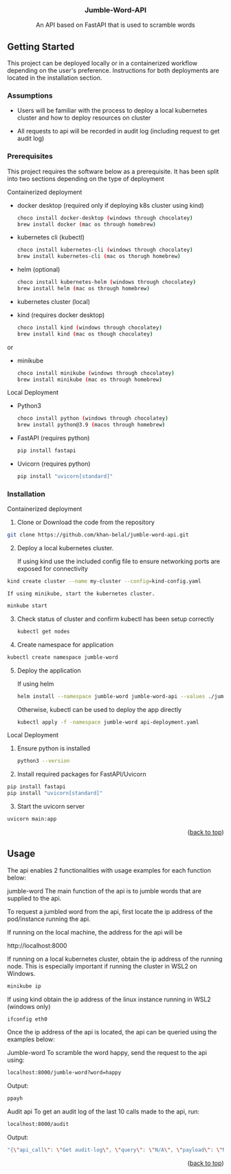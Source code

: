 <!-- PROJECT LOGO -->
<br />
<div align="center">
  <a href="https://github.com/github_username/jumble-word-api">
  </a>

<h3 align="center">Jumble-Word-API</h3>

  <p align="center">
    An API based on FastAPI that is used to scramble words
    <br />
  </p>
</div>


<!-- GETTING STARTED -->
## Getting Started

This project can be deployed locally or in a containerized workflow depending on the user's preference. Instructions for both deployments are located in the installation section.

### Assumptions
- Users will be familiar with the process to deploy a local kubernetes cluster and how to deploy resources on cluster

- All requests to api will be recorded in audit log (including request to get audit log)

### Prerequisites

This project requires the software below as a prerequisite. It has been split into two sections depending on the type of deployment

Containerized deployment
* docker desktop (required only if deploying k8s cluster using kind)
  ```sh
  choco install docker-desktop (windows through chocolatey)
  brew install docker (mac os through homebrew)
  ```
* kubernetes cli (kubectl)
  ```sh
  choco install kubernetes-cli (windows through chocolatey)
  brew install kubernetes-cli (mac os thorugh homebrew)
  ```

* helm (optional)
  ```sh
  choco install kubernetes-helm (windows through chocolatey)
  brew install helm (mac os through homebrew)
  ```

* kubernetes cluster (local)
* kind (requires docker desktop)
  ```sh
  choco install kind (windows through chocolatey)
  brew install kind (mac os though chocolatey)
  ```
or

* minikube
  ```sh
  choco install minikube (windows through chocolatey)
  brew install minikube (mac os through homebrew)
  ```

Local Deployment
* Python3
  ```sh
  choco install python (windows through chocolatey)
  brew install python@3.9 (macos through homebrew)
  ```

* FastAPI (requires python)
  ```sh
  pip install fastapi
  ```
* Uvicorn (requires python)
  ```sh
  pip install "uvicorn[standard]"
  ```

### Installation

Containerized deployment
1. Clone or Download the code from the repository
  ```sh
  git clone https://github.com/khan-belal/jumble-word-api.git
  ```

2. Deploy a local kubernetes cluster.

    If using kind use the included config file to ensure networking ports are exposed for connectivity

  ```sh
  kind create cluster --name my-cluster --config=kind-config.yaml
  ```
    If using minikube, start the kubernetes cluster.
  ```sh
  minkube start
  ```

3. Check status of cluster and confirm kubectl has been setup correctly
   ```sh
   kubectl get nodes
   ```

4. Create namespace for application
  ```sh
  kubectl create namespace jumble-word
  ```

5. Deploy the application

    If using helm

   ```sh
   helm install --namespace jumble-word jumble-word-api --values ./jumble-word-api/values.yaml
   ```

    Otherwise, kubectl can be used to deploy the app directly
   ```sh
   kubectl apply -f -namespace jumble-word api-deployment.yaml
   ```

Local Deployment
1. Ensure python is installed

    ```sh
    python3 --version
    ```

2. Install required packages for FastAPI/Uvicorn

  ```sh
  pip install fastapi
  pip install "uvicorn[standard]"
  ```

3. Start the uvicorn server

  ```sh
  uvicorn main:app
  ```

<p align="right">(<a href="#readme-top">back to top</a>)</p>



<!-- USAGE EXAMPLES -->
## Usage

The api enables 2 functionalities with usage examples for each function below:

jumble-word
The main function of the api is to jumble words that are supplied to the api. 

To request a jumbled word from the api, first locate the ip address of the pod/instance running the api.

If running on the local machine, the address for the api will be 

http://localhost:8000

If running on a local kubernetes cluster, obtain the ip address of the running node. This is especially important if running the cluster in WSL2 on Windows.

```sh
minikube ip
```

If using kind obtain the ip address of the linux instance running in WSL2 (windows only)
 
```sh
ifconfig eth0
```

Once the ip address of the api is located, the api can be queried using the examples below:

Jumble-word
  To scramble the word happy, send the request to the api using:
  ```sh
  localhost:8000/jumble-word?word=happy
  ```
  Output:
  ```sh
  ppayh
  ```

Audit api
  To get an audit log of the last 10 calls made to the api, run:
  ```sh
  localhost:8000/audit
  ```
  Output:
  ```sh
  "{\"api_call\": \"Get audit-log\", \"query\": \"N/A\", \"payload\": \"N/A\"}\n"
  ```

<p align="right">(<a href="#readme-top">back to top</a>)</p>


<!-- MARKDOWN LINKS & IMAGES -->
<!-- https://www.markdownguide.org/basic-syntax/#reference-style-links -->
[contributors-shield]: https://img.shields.io/github/contributors/github_username/repo_name.svg?style=for-the-badge
[contributors-url]: https://github.com/github_username/repo_name/graphs/contributors
[forks-shield]: https://img.shields.io/github/forks/github_username/repo_name.svg?style=for-the-badge
[forks-url]: https://github.com/github_username/repo_name/network/members
[stars-shield]: https://img.shields.io/github/stars/github_username/repo_name.svg?style=for-the-badge
[stars-url]: https://github.com/github_username/repo_name/stargazers
[issues-shield]: https://img.shields.io/github/issues/github_username/repo_name.svg?style=for-the-badge
[issues-url]: https://github.com/github_username/repo_name/issues
[license-shield]: https://img.shields.io/github/license/github_username/repo_name.svg?style=for-the-badge
[license-url]: https://github.com/github_username/repo_name/blob/master/LICENSE.txt
[linkedin-shield]: https://img.shields.io/badge/-LinkedIn-black.svg?style=for-the-badge&logo=linkedin&colorB=555
[linkedin-url]: https://linkedin.com/in/linkedin_username
[product-screenshot]: images/screenshot.png
[Next.js]: https://img.shields.io/badge/next.js-000000?style=for-the-badge&logo=nextdotjs&logoColor=white
[Next-url]: https://nextjs.org/
[React.js]: https://img.shields.io/badge/React-20232A?style=for-the-badge&logo=react&logoColor=61DAFB
[React-url]: https://reactjs.org/
[Vue.js]: https://img.shields.io/badge/Vue.js-35495E?style=for-the-badge&logo=vuedotjs&logoColor=4FC08D
[Vue-url]: https://vuejs.org/
[Angular.io]: https://img.shields.io/badge/Angular-DD0031?style=for-the-badge&logo=angular&logoColor=white
[Angular-url]: https://angular.io/
[Svelte.dev]: https://img.shields.io/badge/Svelte-4A4A55?style=for-the-badge&logo=svelte&logoColor=FF3E00
[Svelte-url]: https://svelte.dev/
[Laravel.com]: https://img.shields.io/badge/Laravel-FF2D20?style=for-the-badge&logo=laravel&logoColor=white
[Laravel-url]: https://laravel.com
[Bootstrap.com]: https://img.shields.io/badge/Bootstrap-563D7C?style=for-the-badge&logo=bootstrap&logoColor=white
[Bootstrap-url]: https://getbootstrap.com
[JQuery.com]: https://img.shields.io/badge/jQuery-0769AD?style=for-the-badge&logo=jquery&logoColor=white
[JQuery-url]: https://jquery.com 
